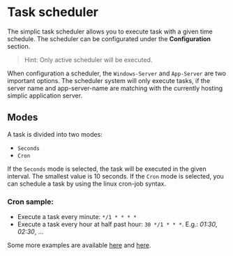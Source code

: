 # Task scheduler

The simplic task scheduler allows you to execute task with a given time schedule. The scheduler can be configurated
under the **Configuration** section. 

> Hint: Only active scheduler will be executed.

When configuration a scheduler, the `Windows-Server` and `App-Server` are two important options. The scheduler system will only execute tasks,
if the server name and app-server-name are matching with the currently hosting simplic application server.

## Modes

A task is divided into two modes:

* `Seconds`
* `Cron`

If the `Seconds` mode is selected, the task will be executed in the given interval. The smallest value is 10 seconds. If the `Cron` mode is selected,
you can schedule a task by using the linux cron-job syntax.

### Cron sample:

* Execute a task every minute: `*/1 * * * *`
* Execute a task every hour at half past hour: `30 */1 * * *`. E.g.: *01:30*, *02:30*, ...

Some more examples are available [here](https://www.stetic.com/developer/cronjob-linux-tutorial-und-crontab-syntax.html) and [here](https://wiki.ubuntuusers.de/Cron/).

